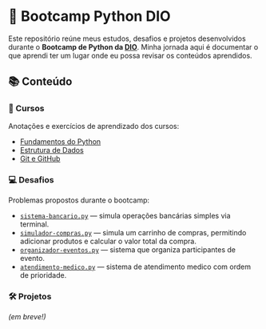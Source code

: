 # 🚀 Bootcamp Python DIO

Este repositório reúne meus estudos, desafios e projetos desenvolvidos durante o **Bootcamp de Python da [DIO](https://www.dio.me/)**. Minha jornada aqui é documentar o que aprendi ter um lugar onde eu possa revisar os conteúdos aprendidos.

## 📚 Conteúdo

### 🧠 Cursos
Anotações e exercícios de aprendizado dos cursos:

- [Fundamentos do Python](cursos/00%20-%20Fundamentos)
- [Estrutura de Dados](cursos/01%20-%20Estrutura%20de%20Dados)
- [Git e GitHub](cursos/git-e-github/)

### 💻 Desafios
Problemas propostos durante o bootcamp:

- [`sistema-bancario.py`](desafios/sistema-bancario.py) — simula operações bancárias simples via terminal.
- [`simulador-compras.py`](desafios/simulador-compras.py) — simula um carrinho de compras, permitindo adicionar produtos e calcular o valor total da compra.
- [`organizador-eventos.py`](desafios/organizador-eventos.py) — sistema que organiza participantes de evento.
- [`atendimento-medico.py`](desafios/atendimento-medico.py) — sistema de atendimento medico com ordem de prioridade.

### 🛠️ Projetos
*(em breve!)*





